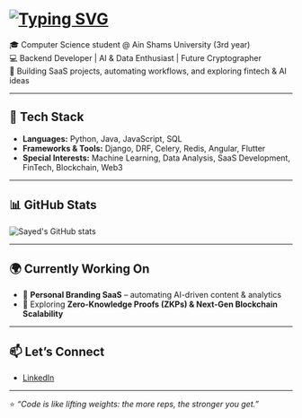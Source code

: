 # [![Typing SVG](https://readme-typing-svg.demolab.com/?lines=Hi+there;I'm+Sayed+Ibrahim;a+Backend+Developer;and+Data+enthusiast)](https://git.io/typing-svg)

🎓 Computer Science student @ Ain Shams University (3rd year)  
💻 Backend Developer | AI & Data Enthusiast | Future Cryptographer  
🚀 Building SaaS projects, automating workflows, and exploring fintech & AI ideas 

---

## 🔧 Tech Stack
- **Languages:** Python, Java, JavaScript, SQL  
- **Frameworks & Tools:** Django, DRF, Celery, Redis, Angular, Flutter  
- **Special Interests:** Machine Learning, Data Analysis, SaaS Development, FinTech, Blockchain, Web3  

---

## 📊 GitHub Stats
![Sayed's GitHub stats](https://github-readme-stats.vercel.app/api?username=sayedibrahimQ&show_icons=true&theme=tokyonight)  


---

## 🌍 Currently Working On
- 🚀 **Personal Branding SaaS** – automating AI-driven content & analytics  
- 🧩 Exploring **Zero-Knowledge Proofs (ZKPs) & Next-Gen Blockchain Scalability**

---

## 📫 Let’s Connect
- [LinkedIn](https://www.linkedin.com/in/sayedibrahim-co/)  

---

⭐️ *“Code is like lifting weights: the more reps, the stronger you get.”*  
